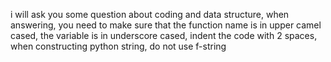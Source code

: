 i will ask you some question about coding and data structure, when answering, you need to make sure that the function name is in upper camel cased, the variable is in underscore cased, indent the code with 2 spaces, when constructing python string, do not use f-string